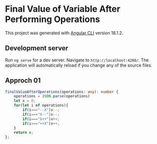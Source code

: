 # Final Value of Variable After Performing Operations

This project was generated with [Angular CLI](https://github.com/angular/angular-cli) version 18.1.2.

## Development server

Run `ng serve` for a dev server. Navigate to `http://localhost:4200/`. The application will automatically reload if you change any of the source files.

## Approch 01

```ts
finalValueAfterOperations(operations: any): number {
    operations = JSON.parse(operations)
    let x = 0;
    for(let i of operations){
        if(i==="--X")x--;
        if(i==="X--")x--;
        if(i==="X++")x++;
        if(i==="++X")x++;
    }
    return x;
};
```